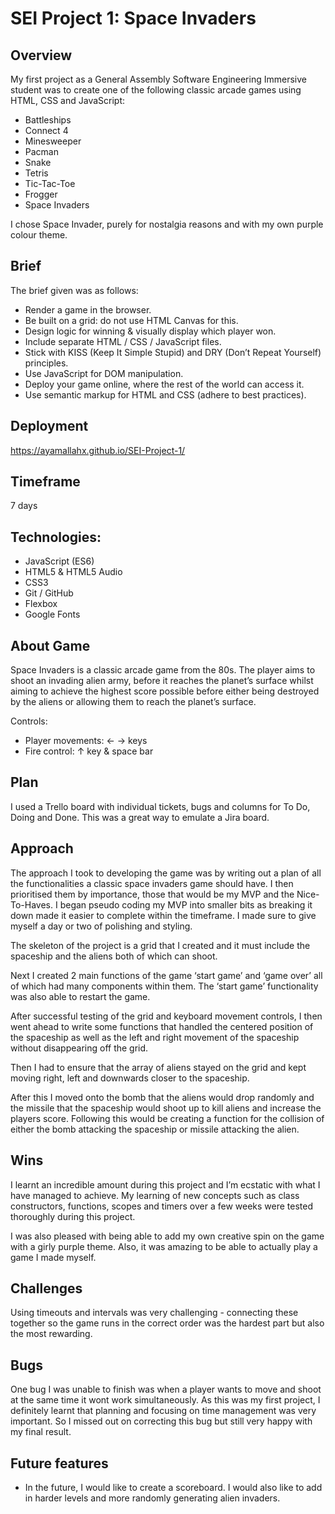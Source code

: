 # SEI Project 1: Space Invaders

## Overview
My first project as a General Assembly Software Engineering Immersive student was to create one of the following classic arcade games using HTML, CSS and JavaScript:
* Battleships
* Connect 4
* Minesweeper
* Pacman
* Snake
* Tetris
* Tic-Tac-Toe
* Frogger
* Space Invaders

I chose Space Invader, purely for nostalgia reasons and with my own purple colour theme.

## Brief
The brief given was as follows: 
* Render a game in the browser.
* Be built on a grid: do not use HTML Canvas for this.
* Design logic for winning & visually display which player won.
* Include separate HTML / CSS / JavaScript files.
* Stick with KISS (Keep It Simple Stupid) and DRY (Don’t Repeat Yourself) principles.
* Use JavaScript for DOM manipulation.
* Deploy your game online, where the rest of the world can access it.
* Use semantic markup for HTML and CSS (adhere to best practices).

## Deployment
https://ayamallahx.github.io/SEI-Project-1/

## Timeframe
7 days

## Technologies:
* JavaScript (ES6)
* HTML5 & HTML5 Audio
* CSS3
* Git / GitHub
* Flexbox
* Google Fonts

## About Game
Space Invaders is a classic arcade game from the 80s. The player aims to shoot an invading alien army, before it reaches the planet’s surface whilst aiming to achieve the highest score possible before either being destroyed by the aliens or allowing them to reach the planet’s surface.

Controls:
* Player movements: ← → keys
* Fire control: ↑ key & space bar

## Plan
I used a Trello board with individual tickets, bugs and columns for To Do, Doing and Done. This was a great way to emulate a Jira board.




## Approach
The approach I took to developing the game was by writing out a plan of all the functionalities a classic space invaders game should have. I then prioritised them by importance, those that would be my MVP and the Nice-To-Haves. I began pseudo coding my MVP into smaller bits as breaking it down made it easier to complete within the timeframe. I made sure to give myself a day or two of polishing and styling.

The skeleton of the project is a grid that I created and it must include the spaceship and the aliens both of which can shoot.


Next I created 2 main functions of the game ‘start game’ and ‘game over’ all of which had many components within them. The ‘start game’ functionality was also able to restart the game.



After successful testing of the grid and keyboard movement controls, I then went ahead to write some functions that handled the centered position of the spaceship as well as the left and right movement of the spaceship without disappearing off the grid. 


Then I had to ensure that the array of aliens stayed on the grid and kept moving right, left and downwards closer to the spaceship. 

After this I moved onto the bomb that the aliens would drop randomly and the missile that the spaceship would shoot up to kill aliens and increase the players score. Following this would be creating a function for the collision of either the bomb attacking the spaceship or missile attacking the alien.

## Wins
I learnt an incredible amount during this project and I’m ecstatic with what I have managed to achieve. My learning of new concepts such as class constructors, functions, scopes and timers over a few weeks were tested thoroughly during this project. 

I was also pleased with being able to add my own creative spin on the game with a girly purple theme. Also, it was amazing to be able to actually play a game I made myself. 

## Challenges
Using timeouts and intervals was very challenging - connecting these together so the game runs in the correct order was the hardest part but also the most rewarding.

## Bugs
One bug I was unable to finish was when a player wants to move and shoot at the same time it wont work simultaneously. As this was my first project, I definitely learnt that planning and focusing on time management was very important. So I missed out on correcting this bug but still very happy with my final result.

## Future features
* In the future, I would like to create a scoreboard. I would also like to add in harder levels and more randomly generating alien invaders.
